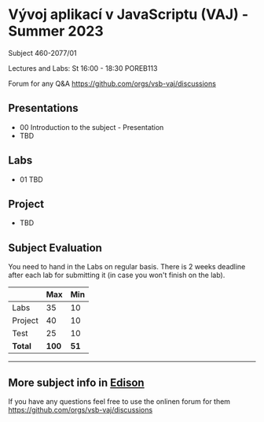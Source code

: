 # Vývoj aplikací v JavaScriptu (VAJ) - Summer 2023 
Subject 460-2077/01

Lectures and Labs: St	16:00 - 18:30 POREB113	

Forum for any Q&A https://github.com/orgs/vsb-vaj/discussions

## Presentations 
- 00 Introduction to the subject - Presentation
- TBD

## Labs
- 01 TBD

## Project
- TBD

## Subject Evaluation
You need to hand in the Labs on regular basis. There is 2 weeks deadline after each lab for submitting it (in case you won't finish on the lab). 

|           | Max     | Min    |
|-----------|---------|--------|
| Labs      |    35   |   10   |
| Project   |    40   |   10   |
| Test      |    25   |   10   |
| **Total** | **100** | **51** |

------------------------
## More subject info in [Edison](https://edison.sso.vsb.cz/cz.vsb.edison.edu.study.prepare.web/SubjectVersion.faces?version=460-2077/01&studyPlanId=24376&locale=cs)

If you have any questions feel free to use the onlinen forum for them https://github.com/orgs/vsb-vaj/discussions
